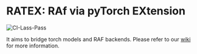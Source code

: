 # RATEX: RAf via pyTorch EXtension

![CI-Lass-Pass](https://img.shields.io/endpoint?url=https://gist.githubusercontent.com/aire-meta-bot/aeb41ce3096bc1aaeb671f2c58836a3f/raw/awslabs-ratex-ci-badge-last-pass.json)

It aims to bridge torch models and RAF backends.
Please refer to our [wiki](docs/) for more information.

